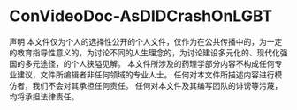 # ConVideoDoc-AsDIDCrashOnLGBT
声明
本文件仅为个人的选择性公开的个人文件，仅作为在公共传播中的，为一定的教育指导性意义的，为讨论不同的人生理念的，为讨论建设多元化的、现代化强国的多元途径，的个人狭隘见解。
本文件所涉及的药理学部分内容不构成任何专业建议，文件所编辑者非任何领域的专业人士。
任何对本文件所描述内容进行模仿者，我们不会对其承担任何责任。
任何对本文件及其编写团队的诽谤等污蔑，均将承担法律责任。
